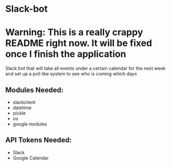 # Slack-bot

# Warning: This is a really crappy README right now. It will be fixed once I finish the application
Slack bot that will take all events under a certain calendar for the next week and set up a poll like system to see who is coming which days

## Modules Needed:
* slackclient
* datetime
* pickle
* os
* google modules

## API Tokens Needed:
* Slack
* Google Calendar

